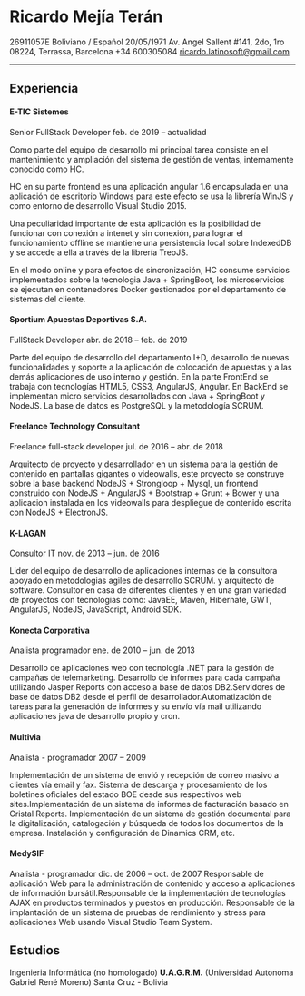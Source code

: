 # Ricardo Mejía Terán

26911057E
Boliviano / Español
20/05/1971
Av. Angel Sallent #141, 2do, 1ro 08224, Terrassa, Barcelona
+34 600305084
ricardo.latinosoft@gmail.com

------

## Experiencia

#### E-TIC Sistemes

Senior FullStack Developer
feb. de 2019 – actualidad

Como parte del equipo de desarrollo mi principal tarea consiste en el mantenimiento y ampliación del sistema de gestión de ventas, internamente conocido como HC.

HC en su parte frontend es una aplicación angular 1.6 encapsulada en una aplicación de escritorio Windows para este efecto se usa la librería WinJS y como entorno de desarrollo Visual Studio 2015.

Una peculiaridad importante de esta aplicación es la posibilidad de funcionar con conexión a intenet y sin conexión, para lograr el funcionamiento offline se mantiene una persistencia local sobre IndexedDB y se accede a ella a través de la librería TreoJS.

En el modo online y para efectos de sincronización, HC consume servicios implementados sobre la tecnologia Java + SpringBoot, los microservicios se ejecutan en contenedores Docker gestionados por el departamento de sistemas del cliente.

#### Sportium Apuestas Deportivas S.A.

FullStack Developer
abr. de 2018 – feb. de 2019

Parte del equipo de desarrollo del departamento I+D, desarrollo de nuevas funcionalidades y soporte a la aplicación de colocación de apuestas y a las demás aplicaciones de uso interno y gestión.
En la parte FrontEnd se trabaja con tecnologías HTML5, CSS3, AngularJS, Angular. En BackEnd se implementan micro servicios desarrollados con Java + SpringBoot y NodeJS. La base de datos es PostgreSQL y la metodología SCRUM.

#### Freelance Technology Consultant

Freelance full-stack developer
jul. de 2016 – abr. de 2018

Arquitecto de proyecto y desarrollador en un sistema para la gestión de contenido en pantallas gigantes o videowalls, este proyecto se construye sobre la base backend NodeJS + Strongloop + Mysql, un frontend construido con NodeJS + AngularJS + Bootstrap + Grunt + Bower y una aplicacion instalada en los videowalls para despliegue de contenido escrita con NodeJS + ElectronJS. 

#### K-LAGAN

Consultor IT
nov. de 2013 – jun. de 2016

Lider del equipo de desarrollo de aplicaciones internas de la consultora apoyado en metodologias agiles de desarrollo SCRUM. y arquitecto de software. Consultor en casa de diferentes clientes y en una gran variedad de proyectos con tecnologias como: JavaEE, Maven, Hibernate, GWT, AngularJS, NodeJS, JavaScript, Android SDK.

#### Konecta Corporativa

Analista programador
ene. de 2010 – jun. de 2013

Desarrollo de aplicaciones web con tecnología .NET para la gestión de campañas de telemarketing. Desarrollo de informes para cada campaña utilizando Jasper Reports con acceso a base de datos DB2.Servidores de base de datos DB2 desde el perfil de desarrollador.Automatización de tareas para la generación de informes y su envío vía mail utilizando aplicaciones java de desarrollo propio y cron.

#### Multivia

Analista - programador
2007 – 2009

Implementación de un sistema de envió y recepción de correo masivo a clientes vía email y fax. Sistema de descarga y procesamiento de los boletines oficiales del estado BOE desde sus respectivos web sites.Implementación de un sistema de informes de facturación basado en Cristal Reports. Implementación de un sistema de gestión documental para la digitalización, catalogación y búsqueda de todos los documentos de la empresa. Instalación y configuración de Dinamics CRM, etc.

#### MedySIF

Analista - programador
dic. de 2006 – oct. de 2007
Responsable de aplicación Web para la administración de contenido y acceso a aplicaciones de información bursátil.Responsable de la implementación de tecnologías AJAX en productos terminados y puestos en producción. Responsable de la implantación de un sistema de pruebas de rendimiento y stress para aplicaciones Web usando Visual Studio Team System.



## Estudios

Ingenieria Informática (no homologado)
**U.A.G.R.M.** (Universidad Autonoma Gabriel René Moreno)
Santa Cruz - Bolivia